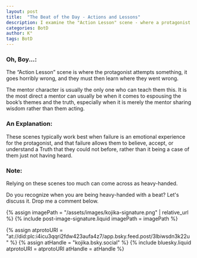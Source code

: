 ```yaml
---
layout: post
title:  "The Beat of the Day - Actions and Lessons"
description: I examine the "Action Lesson" scene - where a protagonist's failure creates an opportunity for growth through some form of mentorship. While these moments can powerfully convey themes and truths through emotional learning rather than mere instruction, I caution against overuse. The key is ensuring the protagonist's failure leads to genuine understanding rather than simple information transfer, though too many such scenes can feel heavy-handed.
categories: BotD
author: K°
tags: BotD
---
```


### Oh, Boy...:
The “Action Lesson” scene is where the protagonist attempts something, it goes horribly wrong, and they must then learn where they went wrong.

The mentor character is usually the only one who can teach them this. It is the most direct a mentor can usually be when it comes to espousing the book’s themes and the truth, especially when it is merely the mentor sharing wisdom rather than them acting.

### An Explanation:
These scenes typically work best when failure is an emotional experience for the protagonist, and that failure allows them to believe, accept, or understand a Truth that they could not before, rather than it being a case of them just not having heard.

### Note:
Relying on these scenes too much can come across as heavy-handed.

Do you recognize when you are being heavy-handed with a beat? Let's discuss it. Drop me a comment below.

<!-- signature -->
{% assign imagePath = "/assets/images/kojika-signature.png" | relative_url %}
{% include post-image-signature.liquid imagePath = imagePath %}

<!-- comments -->
{% assign atprotoURI = "at://did:plc:i4icu3qqri2fdw423aufa4z7/app.bsky.feed.post/3lbiwsdn3k22u" %}
{% assign atHandle = "kojika.bsky.social" %}
{% include bluesky.liquid atprotoURI = atprotoURI atHandle = atHandle %}